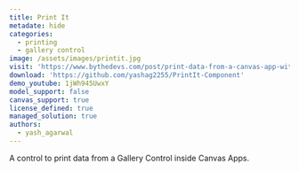 ```yaml
---
title: Print It
metadate: hide
categories:
  - printing
  - gallery control
image: /assets/images/printit.jpg
visit: 'https://www.bythedevs.com/post/print-data-from-a-canvas-app-without-using-msflow'
download: 'https://github.com/yashag2255/PrintIt-Component'
demo_youtube: 1jWh945UwxY
model_support: false
canvas_support: true
license_defined: true
managed_solution: true
authors:
  - yash_agarwal
---
```


A control to print data from a Gallery Control inside Canvas Apps.
